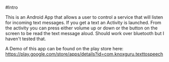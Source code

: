 #Intro

This is an Android App that allows a user to control a service that will listen for incoming text messages. If you get a text an Activity is launched. From the activity you can press either volume up or down or the button on the screen to be read the text message aloud. Should work over bluetooth but I haven't tested that.

A Demo of this app can be found on the play store here: https://play.google.com/store/apps/details?id=com.knoxguru.texttospeech
